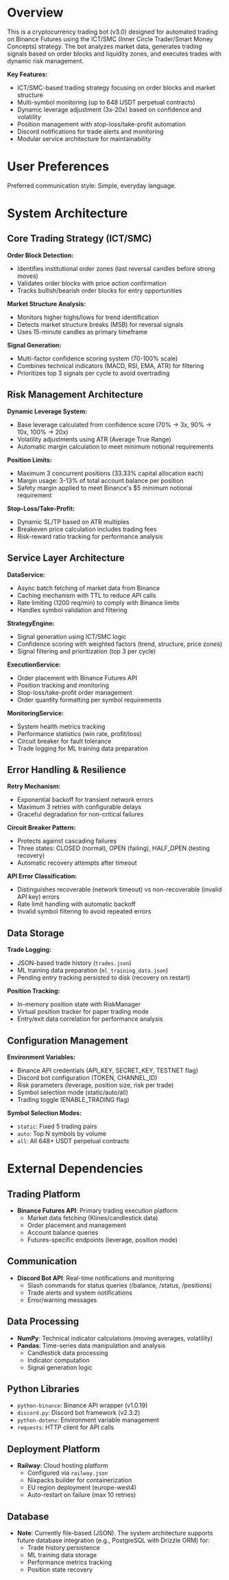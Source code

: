 # Overview

This is a cryptocurrency trading bot (v3.0) designed for automated trading on Binance Futures using the ICT/SMC (Inner Circle Trader/Smart Money Concepts) strategy. The bot analyzes market data, generates trading signals based on order blocks and liquidity zones, and executes trades with dynamic risk management.

**Key Features:**
- ICT/SMC-based trading strategy focusing on order blocks and market structure
- Multi-symbol monitoring (up to 648 USDT perpetual contracts)
- Dynamic leverage adjustment (3x-20x) based on confidence and volatility
- Position management with stop-loss/take-profit automation
- Discord notifications for trade alerts and monitoring
- Modular service architecture for maintainability

# User Preferences

Preferred communication style: Simple, everyday language.

# System Architecture

## Core Trading Strategy (ICT/SMC)

**Order Block Detection:**
- Identifies institutional order zones (last reversal candles before strong moves)
- Validates order blocks with price action confirmation
- Tracks bullish/bearish order blocks for entry opportunities

**Market Structure Analysis:**
- Monitors higher highs/lows for trend identification
- Detects market structure breaks (MSB) for reversal signals
- Uses 15-minute candles as primary timeframe

**Signal Generation:**
- Multi-factor confidence scoring system (70-100% scale)
- Combines technical indicators (MACD, RSI, EMA, ATR) for filtering
- Prioritizes top 3 signals per cycle to avoid overtrading

## Risk Management Architecture

**Dynamic Leverage System:**
- Base leverage calculated from confidence score (70% → 3x, 90% → 10x, 100% → 20x)
- Volatility adjustments using ATR (Average True Range)
- Automatic margin calculation to meet minimum notional requirements

**Position Limits:**
- Maximum 3 concurrent positions (33.33% capital allocation each)
- Margin usage: 3-13% of total account balance per position
- Safety margin applied to meet Binance's $5 minimum notional requirement

**Stop-Loss/Take-Profit:**
- Dynamic SL/TP based on ATR multiples
- Breakeven price calculation includes trading fees
- Risk-reward ratio tracking for performance analysis

## Service Layer Architecture

**DataService:**
- Async batch fetching of market data from Binance
- Caching mechanism with TTL to reduce API calls
- Rate limiting (1200 req/min) to comply with Binance limits
- Handles symbol validation and filtering

**StrategyEngine:**
- Signal generation using ICT/SMC logic
- Confidence scoring with weighted factors (trend, structure, price zones)
- Signal filtering and prioritization (top 3 per cycle)

**ExecutionService:**
- Order placement with Binance Futures API
- Position tracking and monitoring
- Stop-loss/take-profit order management
- Order quantity formatting per symbol requirements

**MonitoringService:**
- System health metrics tracking
- Performance statistics (win rate, profit/loss)
- Circuit breaker for fault tolerance
- Trade logging for ML training data preparation

## Error Handling & Resilience

**Retry Mechanism:**
- Exponential backoff for transient network errors
- Maximum 3 retries with configurable delays
- Graceful degradation for non-critical failures

**Circuit Breaker Pattern:**
- Protects against cascading failures
- Three states: CLOSED (normal), OPEN (failing), HALF_OPEN (testing recovery)
- Automatic recovery attempts after timeout

**API Error Classification:**
- Distinguishes recoverable (network timeout) vs non-recoverable (invalid API key) errors
- Rate limit handling with automatic backoff
- Invalid symbol filtering to avoid repeated errors

## Data Storage

**Trade Logging:**
- JSON-based trade history (`trades.json`)
- ML training data preparation (`ml_training_data.json`)
- Pending entry tracking persisted to disk (recovery on restart)

**Position Tracking:**
- In-memory position state with RiskManager
- Virtual position tracker for paper trading mode
- Entry/exit data correlation for performance analysis

## Configuration Management

**Environment Variables:**
- Binance API credentials (API_KEY, SECRET_KEY, TESTNET flag)
- Discord bot configuration (TOKEN, CHANNEL_ID)
- Risk parameters (leverage, position size, risk per trade)
- Symbol selection mode (static/auto/all)
- Trading toggle (ENABLE_TRADING flag)

**Symbol Selection Modes:**
- `static`: Fixed 5 trading pairs
- `auto`: Top N symbols by volume
- `all`: All 648+ USDT perpetual contracts

# External Dependencies

## Trading Platform
- **Binance Futures API**: Primary trading execution platform
  - Market data fetching (Klines/candlestick data)
  - Order placement and management
  - Account balance queries
  - Futures-specific endpoints (leverage, position mode)

## Communication
- **Discord Bot API**: Real-time notifications and monitoring
  - Slash commands for status queries (/balance, /status, /positions)
  - Trade alerts and system notifications
  - Error/warning messages

## Data Processing
- **NumPy**: Technical indicator calculations (moving averages, volatility)
- **Pandas**: Time-series data manipulation and analysis
  - Candlestick data processing
  - Indicator computation
  - Signal generation logic

## Python Libraries
- `python-binance`: Binance API wrapper (v1.0.19)
- `discord.py`: Discord bot framework (v2.3.2)
- `python-dotenv`: Environment variable management
- `requests`: HTTP client for API calls

## Deployment Platform
- **Railway**: Cloud hosting platform
  - Configured via `railway.json`
  - Nixpacks builder for containerization
  - EU region deployment (europe-west4)
  - Auto-restart on failure (max 10 retries)

## Database
- **Note**: Currently file-based (JSON). The system architecture supports future database integration (e.g., PostgreSQL with Drizzle ORM) for:
  - Trade history persistence
  - ML training data storage
  - Performance metrics tracking
  - Position state recovery